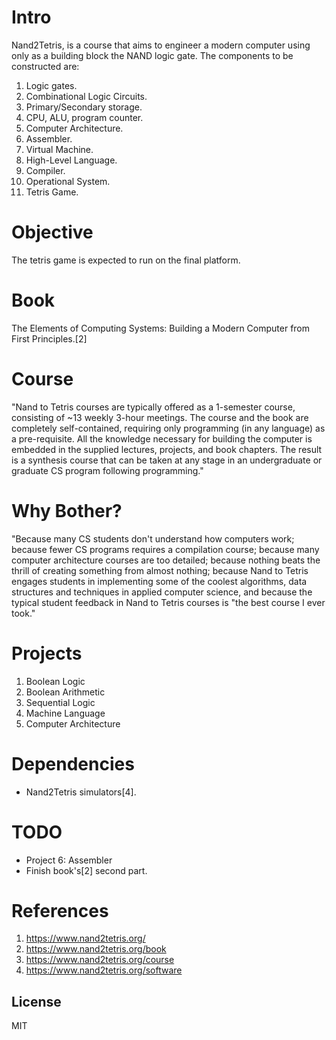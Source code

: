 # Intro

Nand2Tetris, is a course that aims to engineer a modern computer using only as a building block the NAND logic gate. 
The components to be constructed are: 
 
1. Logic gates.
2. Combinational Logic Circuits.
3. Primary/Secondary storage.
4. CPU, ALU, program counter.
5. Computer Architecture.
6. Assembler.
7. Virtual Machine.
8. High-Level Language.
9. Compiler.
10. Operational System.
11. Tetris Game.

# Objective

The tetris game is expected to run on the final platform.

# Book
The Elements of Computing Systems: Building a Modern Computer from First Principles.[2]

# Course

"Nand to Tetris courses are typically offered as a 1-semester course, consisting of ~13 weekly 3-hour meetings. The course and the book are completely self-contained, requiring only programming (in any language) as a pre-requisite. All the knowledge necessary for building the computer is embedded in the supplied lectures, projects, and book chapters. The result is a synthesis course that can be taken at any stage in an undergraduate or graduate CS program following programming."

# Why Bother? 
"Because many CS students don't understand how computers work; because fewer CS programs requires a compilation course; because many computer architecture courses are too detailed; because nothing beats the thrill of creating something from almost nothing; because Nand to Tetris engages students in implementing some of the coolest algorithms, data structures and techniques in applied computer science, and because the typical student feedback in Nand to Tetris courses is "the best course I ever took."

# Projects
  1. Boolean Logic
  2. Boolean Arithmetic
  3. Sequential Logic
  4. Machine Language
  5. Computer Architecture
  
# Dependencies
- Nand2Tetris simulators[4].

# TODO
 - Project 6: Assembler
 - Finish book's[2] second part.
 
# References

1. https://www.nand2tetris.org/
2. https://www.nand2tetris.org/book
3. https://www.nand2tetris.org/course
4. https://www.nand2tetris.org/software

License
----
MIT
